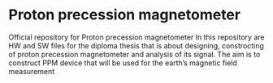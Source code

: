 # Proton precession magnetometer

Official repository for Proton precession magnetometer
In this repository are HW and SW files for the diploma thesis that is about designing, constrocting of proton precession magnetometer and analysis of its signal.
The aim is to construct PPM device that will be used for the earth’s magnetic field measurement